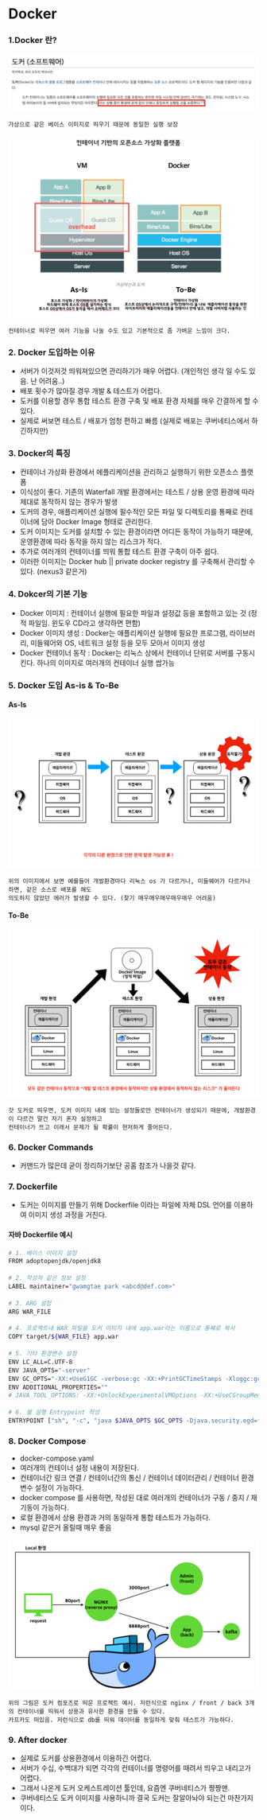 # Docker

### 1.Docker 란?

![Alt text](../images/docker1.png)

```
가상으로 같은 베이스 이미지로 띄우기 때문에 동일한 실행 보장
```

![Alt text](../images/docker2.png)

```
컨테이너로 띄우면 여러 기능을 나눌 수도 있고 기본적으로 좀 가벼운 느낌이 크다.
```
### 2. Docker 도입하는 이유

- 서버가 이것저것 띄워져있으면 관리하기가 매우 어렵다. (개인적인 생각 일 수도 있음. 난 어려움..)
- 배포 횟수가 많아질 경우 개발 & 테스트가 어렵다.
- 도커를 이용할 경우 통합 테스트 환경 구축 및 배포 환경 자체를 매우 간결하게 할 수 있다.
- 실제로 써보면 테스트 / 배포가 엄청 편하고 빠름 (실제로 배포는 쿠버네티스에서 하긴하지만)

### 3. Docker의 특징

- 컨테이너 가상화 환경에서 에플리케이션을 관리하고 실행하기 위한 오픈소스 플랫폼
- 이식성이 좋다. 기존의 Waterfall 개발 환경에서는 테스트 / 상용 운영 환경에 따라 제대로 동작하지 않는 경우가 발생
- 도커의 경우, 애플리케이션 실행에 필수적인 모든 파일 및 디렉토리를 통째로 컨테이너에 담아 Docker Image 형태로 관리한다.
- 도커 이미지는 도커를 설치할 수 있는 환경이라면 어디든 동작이 가능하기 때문에, 운영환경에 따라 동작을 하지 않는 리스크가 적다.
- 추가로 여러개의 컨테이너를 띄워 통합 테스트 환경 구축이 아주 쉽다.
- 이러한 이미지는 Docker hub || private docker registry 를 구축해서 관리할 수 있다. (nexus3 같은거)

### 4. Dokcer의 기본 기능
- Docker 이미지 : 컨테이너 실행에 필요한 파일과 설정값 등을 포함하고 있는 것 (정적 파일임. 윈도우 CD라고 생각하면 편함)
- Docker 이미지 생성 : Docker는 애플리케이션 실행에 필요한 프로그램, 라이브러리, 미들웨어와 OS, 네트워크 설정 등을 모두 모아서 이미지 생성
- Docker 컨테이너 동작 : Docker는 리눅스 상에서 컨테이너 단위로 서버를 구동시킨다. 하나의 이미지로 여러개의 컨테이너 실행 쌉가능

### 5. Docker 도입 As-is & To-Be

#### As-Is
![Alt text](../images/docker3.png)

```
위의 이미지에서 보면 예를들어 개발환경마다 리눅스 os 가 다르거나, 미들웨어가 다르거나 하면, 같은 소스로 배포를 해도 
의도하지 않았던 에러가 발생할 수 있다. (찾기 매우매우매우매우매우 어려움)
```

#### To-Be
![Alt text](../images/docker4.png)

```
갓 도커로 띄우면, 도커 이미지 내에 있는 설정들로만 컨테이너가 생성되기 때문에, 개발환경이 다르건 말건 자기 혼자 설정하고
컨테이너가 뜨고 이래서 문제가 될 확률이 현저하게 줄어든다.
```

### 6. Docker Commands
- 커맨드가 많은데 굳이 정리하기보단 공홈 참조가 나을것 같다.

### 7. Dockerfile
- 도커는 이미지를 만들기 위해 Dockerfile 이라는 파일에 자체 DSL 언어를 이용하여 이미지 생성 과정을 거친다.

#### 자바 Dockerfile 예시
```sh
# 1. 베이스 이미지 설정
FROM adoptopenjdk/openjdk8

# 2. 작성자 같은 정보 설정
LABEL maintainer="gwamgtae park <abcd@def.com>"

# 3. ARG 설정
ARG WAR_FILE

# 4. 프로젝트내 WAR 파일을 도커 이미지 내에 app.war라는 이름으로 통째로 복사 
COPY target/${WAR_FILE} app.war

# 5. 기타 환경변수 설정
ENV LC_ALL=C.UTF-8
ENV JAVA_OPTS="-server"
ENV GC_OPTS="-XX:+UseG1GC -verbose:gc -XX:+PrintGCTimeStamps -Xloggc:gc.log"
ENV ADDITIONAL_PROPERTIES=""
# JAVA_TOOL_OPTIONS: -XX:+UnlockExperimentalVMOptions -XX:+UseCGroupMemoryLimitForHeap will be automatically picked up by adoptopenjdk

# 6. 쉘 실행 Entrypoint 작성
ENTRYPOINT ["sh", "-c", "java $JAVA_OPTS $GC_OPTS -Djava.security.egd=file:/dev/./urandom -jar /app.war $ADDITIONAL_PROPERTIES"]
```

### 8. Docker Compose
- docker-compose.yaml
- 여러개의 컨테이너 설정 내용이 저장된다.
- 컨테이너간 링크 연결 / 컨테이너간의 통신 / 컨테이너 데이터관리 / 컨테이너 환경변수 설정이 가능하다.
- docker compose 를 사용하면, 작성된 대로 여러개의 컨테이너가 구동 / 중지 / 재기동이 가능하다.
- 로컬 환경에서 상용 환경과 거의 동일하게 통합 테스트가 가능하다.
- mysql 같은거 올릴때 매우 좋음

![Alt text](../images/docker5.png)

```
위의 그림은 도커 컴포즈로 띄운 프로젝트 예시. 저런식으로 nginx / front / back 3개의 컨테이너를 띄워서 상용과 유사한 환경을 만들 수 있다.
카프카도 떠있음. 저런식으로 db를 띄워 데이터를 동일하게 맞춰 테스트가 가능하다.
```

### 9. After docker

- 실제로 도커를 상용환경에서 이용하긴 어렵다.
- 서버가 수십, 수백대가 되면 각각의 컨테이너를 명령어를 때려서 띄우고 내리고가 어렵다.
- 그래서 나온게 도커 오케스트레이션 툴인데, 요즘엔 쿠버네티스가 짱짱맨.
- 쿠버네티스도 도커 이미지를 사용하니까 결국 도커는 잘알아놔야 되는건 마찬가지이다.
